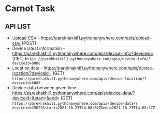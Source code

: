 # Carnot Task

## API LIST

* Upload CSV - https://parekhakhil1.pythonanywhere.com/apis/upload-csv/ (POST)
* Device latest information - https://parekhakhil1.pythonanywhere.com/apis/device-info/?deviceid= (GET)
```https://parekhakhil1.pythonanywhere.com/apis/device-info/?deviceid=6888```
* Location data - https://parekhakhil1.pythonanywhere.com/apis/device-location/?deviceid= (GET)
 ```https://parekhakhil1.pythonanywhere.com/apis/device-location/?deviceid=6888```
* Device data between given time - https://parekhakhil1.pythonanywhere.com/apis/device-data/?deviceid=&start=&end= (GET)
```https://parekhakhil1.pythonanywhere.com/apis/device-data/?deviceid=25029&start=2021-10-23T14:08:02Z&end=2021-10-23T14:08:27Z```
